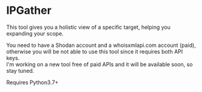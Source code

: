 # IPGather
This tool gives you a holistic view of a specific target, helping you expanding your scope.  

You need to have a Shodan account and a whoisxmlapi.com account (paid), otherwise you will be not able to use this tool since it requires both API keys.  
I'm working on a new tool free of paid APIs and it will be available soon, so stay tuned.

Requires Python3.7+

